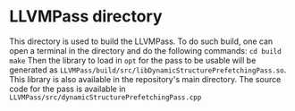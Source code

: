 # LLVMPass directory
This directory is used to build the LLVMPass.
To do such build, one can open a terminal in the directory and do the following commands:
`cd build`
`make`
Then the library to load in `opt` for the pass to be usable will be generated as `LLVMPass/build/src/libDynamicStructurePrefetchingPass.so`.
This library is also available in the repository's main directory.
The source code for the pass is available in `LLVMPass/src/dynamicStructurePrefetchingPass.cpp`